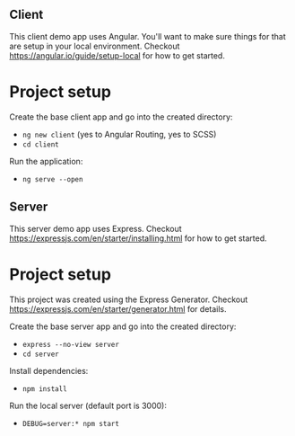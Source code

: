 ## Client
This client demo app uses Angular. You'll want to make sure things for that are setup in your local environment. Checkout https://angular.io/guide/setup-local for how to get started.

# Project setup
Create the base client app and go into the created directory:
- `ng new client` (yes to Angular Routing, yes to SCSS)
- `cd client`

Run the application:
- `ng serve --open`


## Server
This server demo app uses Express. Checkout https://expressjs.com/en/starter/installing.html for how to get started.

# Project setup
This project was created using the Express Generator. Checkout https://expressjs.com/en/starter/generator.html for details.

Create the base server app and go into the created directory:
- `express --no-view server`
- `cd server`

Install dependencies:
- `npm install`

Run the local server (default port is 3000):
- `DEBUG=server:* npm start`